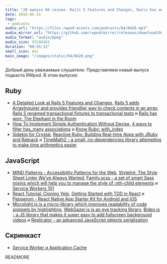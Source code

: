 ```yaml
---
title: "20 выпуск 04 сезона. Rails 5 Features and Changes, Rails has won, MIND Patterns, Stylelint, Pepperoni, Microlight.js и прочее"
date: 2016-05-31
tags:
 - podcasts
audio_url: "https://files.rwpod-assets.com/podcasts/04/0420.mp3"
audio_mirror_url: "https://github.com/rwpod/mirror/releases/download/04.20/0420.mp3"
audio_format: "audio/mpeg"
audio_size: 53104161
duration: "00:55:12"
small_icon: mic
main_image: "/images/static/04/0420.png"
---
```


Добрый день уважаемые слушатели. Представляем новый выпуск подкаста RWpod. В этом выпуске:

## Ruby

 - [A Detailed Look at Rails 5 Features and Changes](http://www.railscarma.com/blog/technical-articles/a-detailed-look-rails-5-features-changes/), [Rails 5 adds ArrayInquirer and provides friendlier way to check contents in an array](http://blog.bigbinary.com/2016/05/27/rails-5-introduces-active-support-array-inquirer.html), [Rails 5 renamed transactional fixtures to transactional tests](http://blog.bigbinary.com/2016/05/26/rails-5-renamed-transactional-fixtures-to-transactional-tests.html) и [Rails has won: The Elephant in the Room](http://www.akitaonrails.com/2016/05/23/rails-has-won-the-elephant-in-the-room)
 - [How To Implement Simple Authentication Without Devise](http://www.rubypigeon.com/posts/how-to-implement-simple-authentication-without-devise/), [4 ways to filter has_many associations](http://ducktypelabs.com/four-ways-to-filter-has_many-associations/) и [Know Ruby: with_index](http://aaronlasseigne.com/2016/05/24/know-ruby-with_index/)
 - [Sidekiq for Crystal](http://www.mikeperham.com/2016/05/25/sidekiq-for-crystal/), [Reactive Ruby: Building Real-time Apps with JRuby and Ratpack](https://blog.heroku.com/archives/2016/5/24/reactive_ruby_building_real_time_apps_with_jruby_and_ratpack) и [TimeMath2 - a small, no-dependencies library attempting to make time arithmetics easier](https://github.com/zverok/time_math2)


## JavaScript

 - [MIND Patterns - Accessibility Patterns for the Web](https://ebay.gitbooks.io/mindpatterns/content/), [Stylelint: The Style Sheet Linter We’ve Always Wanted](https://www.smashingmagazine.com/2016/05/stylelint-the-style-sheet-linter-weve-always-wanted/), [Family.scss - a set of smart Sass mixins which will help you to manage the style of :nth-child elements](http://lukyvj.github.io/family.scss/) и [Service Workers 101](https://github.com/delapuente/service-workers-101/)
 - [React Tutorial: Cloning Yelp](https://www.fullstackreact.com/articles/react-tutorial-cloning-yelp/), [Getting Started with TDD in React](https://semaphoreci.com/community/tutorials/getting-started-with-tdd-in-react) и [Pepperoni - React Native App Starter Kit for Android and iOS](http://getpepperoni.com/)
 - [Microlight.js is a micro-library which improves readability of code snippets by highlighting](http://asvd.github.io/microlight/), [WebGazer.js is an eye tracking library](http://webgazer.cs.brown.edu/), [Bideo.js - a JS library that makes it super easy to add fullscreen background videos](https://rishabhp.github.io/bideo.js/) и [Replicator - an advanced JavaScript objects serialization](https://github.com/inikulin/replicator)

## Скринкаст

 - [Service Worker и Application Cache](https://www.youtube.com/watch?v=b-KM44kqgxs)

READMORE
